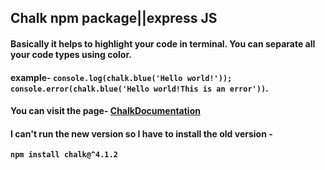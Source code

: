 ## Chalk npm package||express JS
#### Basically it helps to highlight your code in terminal. You can separate all your code types using color. 
#### example- `console.log(chalk.blue('Hello world!'));` `console.error(chalk.blue('Hello world!This is an error'))`.
#### You can visit the page- [ChalkDocumentation](https://www.npmjs.com/package/chalk)
#### I can't run the new version so I have to install the old version -
**`npm install chalk@^4.1.2`**
